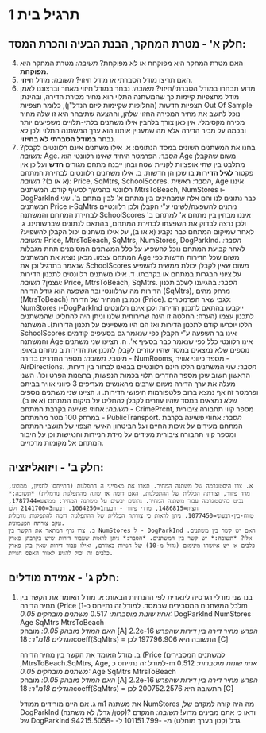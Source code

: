 # תרגיל בית 1
## חלק א' - מטרת המחקר, הבנת הבעיה והכרת המסד:
4. האם מטרת המחקר היא מפוקחת או לא מפוקחת? *תשובה:* מטרת המחקר היא **מפוקחת**.
5. האם תריצו מודל הסברתי או מודל חיזוי? *תשובה:* מודל **חיזוי**.
6. מדוע תבחרו במודל הסברתי/חיזוי? *תשובה:* נבחר במודל חיזוי מאחר וברצוננו לאמן מודל מתצפיות קיימות כך שהמשתנה התלוי הוא מחיר מכירת הדירה, ובהינתן תצפיות חדשות (החלופות שקיימות ליזם הנדל"ן), כלומר תצפיות Out Of Sample נוכל לחשב את מחיר המכירה החזוי שלהן, וההצעה שתיבחר היא זו שלה מחיר מכירה מקסימלי. אין כאן צורך בלהבין אילו משתנים בלתי-תלויים משפיעים יותר ובכמה על מכיר הדירה אלא מה שמעניין אותנו הוא ערך המשתנה התלוי ולכן לא נבחר **במודל הסברתי לא בחיזוי**.
7. בחנו את המשתנים השונים במסד הנתונים:
	א. אילו משתנים אינם רלוונטים לקבלן? *תשובה:* Age. *הסבר:* הפרמטר היחיד שאינו רלוונטי הוא Age משום שהקבלן מתלבט בין שתי אופציות לקניית שטח ובהן ייבנה מתחם מגורים **חדש** ועל כן אין פקטור **לגיל הדירות** בו שכן הן חדשות.
	ב. אילו משתנים רלוונטים לבחירת המתחם (א או ב)? *תשובה:* Price, SqMtrs, SchoolScores. *הסבר:* ראשית, Age איננו רלוונטי בהמשך לסעיף קודם. המשתנים MtrsToBeach, NumStores ו-DogParkInd כבר נתונים לנו והם אלה שמבחינים בין מתחם א' לבין מתחם ב'. שני המשתנים Price ו-SqMtrs ניתנים להשפעה/לשינוי ע"י הקבלן ולכן רלוונטיים לבחירת המתחם והמשתנה SchoolScores איננו מבחין בין מתחם א' למתחם ב' ולכן נרצה לבדוק את השפעתו לבחירת המתחם, בהתאם לנתונים שברשותינו.
	ג. לאחר שמיקום המתחם כבר נקבע (א או ב), על אילו משתנים יכול הקבלן להשפיע? *תשובה:* Price, MtrsToBeach, SqMtrs, NumStores, DogParkInd. *הסבר:* לאחר קביעת המתחם נוכל להשפיע על כלל המשתנים המסומנים תחת מגבלות המתחם עצמו. מכאן נוציא את המשתנים Age משום שכל הדירות חדשות כפי שנאמר בתרגיל וכן את SchoolScores משום שאין לקבלן יכולת ממשית להשפיע על ציוני הבגרות במתחם או בקרבתו. 
	ד. אילו משתנים רלוונטים לתכנון הדירות עצמן? *תשובה:* Price, MtrsToBeach, SqMtrs. *הסבר:* בהגיענו לשלב תכנון הדירות מה שרלוונטי ובר השפעה הוא גודל הדירה (SqMtrs), מרחק מהים (MtrsToBeach) וכמובן המחיר של הדירה (Price). לגבי שאר הפרמטרים: NumStores ו-DogParkInd ייקבעו בהתאם לתכנון הדירות ולכן אינם רלוונטים לתכנון עצמו (הערה: החלטה זו הינה שרירותית שלנו וניתן היה להחליט שהמשתנים הללו יוכרעו קודם לתכנון הדירות ואז הם היו משפיעים על תכנון הדירות). המשתנה SchoolScores אינו בר השפעה ע"י הקבלן כפי שנאמר גם בסעיפים קודמים והמשתנה Age אינו רלוונטי כלל כפי שנאמר כבר בסעיף א'. 
	ה. הציעו שני משתנים נוספים שלא נמצאים במסד שהיו עוזרים לקבלן לתכנן את הדירות ב מתחם באופן מיטבי. *תשובה:* מספר החדרים בדירה - NumRooms, מספר כיווני אוויר - AirDirections. *הסבר:* שני המשתנים הללו הינם רלוונטיים בבואנו לבחור בין דירות, הראשון חשוב שכן מספר החדרים תלוי בכמות הנפשות, ברצונות הפרט וכו'. השני מעלה את ערך הדירה משום שרבים מהאנשים מעדיפים 3 כיווני אוויר בביתם ופרמטר זה אף נמצא ברוב פלטפורמות חיפושי הדירות.
	ו. הציעו שני משתנים נוספים שלא נמצאים במסד שהיו עוזרים לקבלן להחליט על מיקום המתחם (א או ב). *תשובה:* אחוזי פשיעה בקרבת המתחם - CrimePrcnt, מספר קווי תחבורה ציבורית במרחק 100 מטר מהמתחם - PublicTransport. *הסבר:* אחוזי פשיעה בקרבת המתחם מעידים על איכות החיים ועל הביטחון האישי הצפוי של תושבי המתחם ומספר קווי תחבורה ציבורית מעידים על מידת הניידות והנגישות וכן על חיבור המתחם אל מקומות מרכזיים.

## חלק ב' - ויזואליזציה:
	א. צרו היסטוגרמה של משתנה המחיר. תארו את מאפייני ה התפלגות (התייחסו לחציון, ממוצע, מדד פיזור, וצורתה הכללית של ההתפלגות, האם דומה או שונה מהתפלגות נורמלית) *תשובה:* נביט בהיסטוגרמה עבור משתנה המחיר. נתונים יבשים על משתנה המחיר: ממוצע=1787744, חציון=1486815, מדדי פיזור - רבעון1=1064250, רבעון3=2141700 ולכן טווח-בין-רבעוני=1077450. ניתן לראות כי צורתה הכללית של ההתפלגות דומה להתפלגות נורמלית עקב צורתה הפעמונית.
	ב. צרו גרף המתאר את הקשר בין NumStores ל - DogParkInd .האם יש קשר בין משתנים אלו? *תשובה:* יש קשר בין המשתנים. *הסבר:* ניתן לראות שעבור דירות שיש בקרבתן פארק כלבים אז יש איזשהו מינימום (גדול מ-10) של חנויות באזורם, ואילו עבור דירות שאין בהן פארק כלבים זה יכול להגיע לאזור האפס חנויות.

## חלק ג' - אמידת מודלים:
1. בנו שני מודלי רגרסיה לינארית לפי ההנחיות הבאות:
	א.  מודל האומד את הקשר בין מחיר הדירה (Price (לכל המשתנים המסבירים שבמסד. למודל זה נתייחס כ-1m 
		*אחוז שונות מוסברות:* 0.517
		*משתנים מובהקים 0.05:* DogParkInd   NumStores       Age            SqMtrs         MtrsToBeach      
		*האם המודל מובהק 0.05:* מובהק [A] 2.2e-16
		*הפרש מחיר דירה בין דירות שהפרש הגדלים 18מ"ר:* 18coeff(SqMtrs) = התשובה היא 197796.906 לכן [C]


	ב. מודל האומד את הקשר בין מחיר הדירה (Price (למשתנים המסבירים ,MtrsToBeach.SqMtrs, Age, למודל זה נתייחס כ-m
		*אחוז שונות מוסברות:* 0.512
		*משתנים מובהקים 0.05:*     Age            SqMtrs         MtrsToBeach      
		*האם המודל מובהק 0.05:* מובהק [A] 2.2e-16
		*הפרש מחיר דירה בין דירות שהפרש הגדלים 18מ"ר:* 18coeff(SqMtrs) = התשובה היא 200752.2576 לכן [C]

	ג. אם היינו מורידים ממודל m1 את משתנה NumStores ,מה היה קורה למקדם של DogParkInd (קטן/ גדל/ לא משתנה)? ודאו כי אתם מבינים מדוע! *תשובה:* המקדם של DogParkInd גדל (קטן בערך מוחלט) מ- -101151.799 ל- -94215.5058


